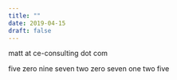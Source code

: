 ```yaml
---
title: ""
date: 2019-04-15
draft: false
---
```


matt at ce-consulting dot com

five zero nine seven two zero seven one two five
